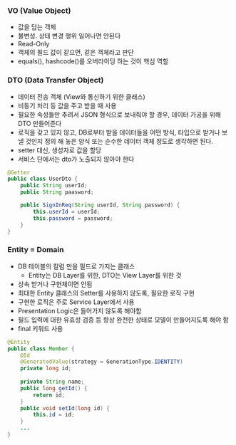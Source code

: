### VO (Value Object)
- 값을 담는 객체
- 불변성. 상태 변경 행위 일어나면 안된다
- Read-Only
- 객체의 필드 값이 같으면, 같은 객체라고 판단
- equals(), hashcode()를 오버라이딩 하는 것이 핵심 역할

### DTO (Data Transfer Object)
- 데이터 전송 객체 (View와 통신하기 위한 클래스)
- 비동기 처리 등 값을 주고 받을 때 사용
- 필요한 속성들만 추려서 JSON 형식으로 보내줘야 할 경우, 데이터 가공을 위해 DTO 만들어준다
- 로직을 갖고 있지 않고, DB로부터 받을 데이터들을 어떤 방식, 타입으로 받거나 보낼 것인지 정의 해 놓은 양식 또는 순수한 데이터 객체 정도로 생각하면 된다.
- setter 대신, 생성자로 값을 할당
- 서비스 단에서는 dto가 노출되지 않아야 한다

```java
@Getter
public class UserDto {
	public String userId;
	public String paasword;

	public SignInReq(String userId, String password) {
		this.userId = userId;
		this.password = password;
	}
}
```



### Entity =  Domain
- DB 테이블의 칼럼 만을 필드로 가지는 클래스
	- Entity는 DB Layer를 위한, DTO는 View Layer를 위한 것
- 상속 받거나 구현체이면 안됨
- 최대한 Entity 클래스의 Setter를 사용하지 않도록, 필요한 로직 구현
- 구현한 로직은 주로 Service Layer에서 사용
- Presentation Logic은 들어가지 않도록 해야함
- 필드 입력에 대한 유효성 검증 등 항상 완전한 상태로 모델이 만들어지도록 해야 함
- final 키워드 사용

```java
@Entity
public class Member {
	@Id
	@GeneratedValue(strategy = GenerationType.IDENTITY)
	private long id;
	
	private String name;
	public long getId() {
		return id;
	}
	public void setId(long id) {
		this.id = id;
	}
	...
}
```
